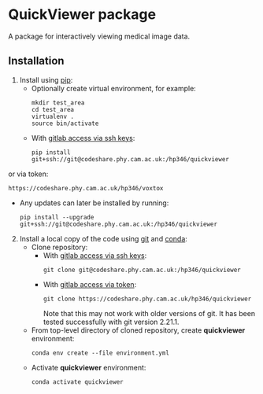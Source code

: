 # QuickViewer package

A package for interactively viewing medical image data.

## Installation

1. Install using [pip](https://pip.pypa.io/en/stable/):
   - Optionally create virtual environment, for example:
     ```
     mkdir test_area
     cd test_area
     virtualenv .
     source bin/activate
     ```
   - With [gitlab access via ssh keys](https://docs.gitlab.com/ee/ssh/):
     ```
     pip install git+ssh://git@codeshare.phy.cam.ac.uk:/hp346/quickviewer
     ```

  or via token:
  ```
  https://codeshare.phy.cam.ac.uk/hp346/voxtox
  ```
    
   - Any updates can later be installed by running: 
     ```
     pip install --upgrade git+ssh://git@codeshare.phy.cam.ac.uk:/hp346/quickviewer
     ```

2. Install a local copy of the code using [git](https://git-scm.com) and [conda](https://docs.conda.io/):
   - Clone repository:
     - With [gitlab access via ssh keys](https://docs.gitlab.com/ee/ssh/):
       ```
       git clone git@codeshare.phy.cam.ac.uk:/hp346/quickviewer
       ```
     - With [gitlab access via token](https://docs.gitlab.com/ee/user/profile/personal_access_tokens.html):
       ```
       git clone https://codeshare.phy.cam.ac.uk/hp346/quickviewer
       ```
       Note that this may not work with older versions of git.  It has
       been tested successfully with git version 2.21.1.
   - From top-level directory of cloned repository, create **quickviewer**
     environment:
     ```
     conda env create --file environment.yml
     ```
   - Activate **quickviewer** environment:
     ```
     conda activate quickviewer
     ```
